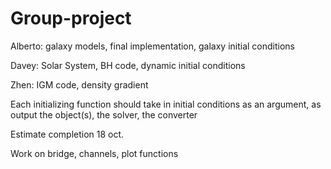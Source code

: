 # Group-project

Alberto: galaxy models, final implementation, galaxy initial conditions

Davey: Solar System, BH code, dynamic initial conditions

Zhen: IGM code, density gradient

Each initializing function should take in initial conditions as an argument, as output the object(s), the solver, the converter 

Estimate completion 18 oct.

Work on bridge, channels, plot functions
